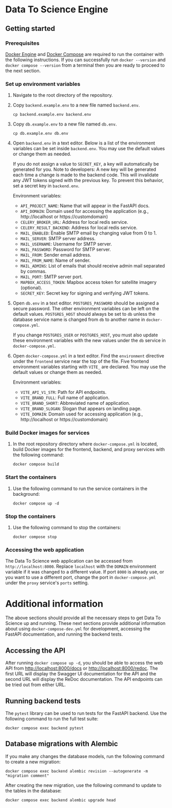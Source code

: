 # Data To Science Engine

## Getting started

### Prerequisites

[Docker Engine](https://docs.docker.com/engine/install/) and [Docker Compose](https://docs.docker.com/compose/install/) are required to run the container with the following instructions. If you can successfully run `docker --version` and `docker compose --version` from a terminal then you are ready to proceed to the next section.

### Set up environment variables

1. Navigate to the root directory of the repository.
2. Copy `backend.example.env` to a new file named `backend.env`.
   ```
   cp backend.example.env backend.env
   ```
3. Copy `db.example.env` to a new file named `db.env`.
   ```
   cp db.example.env db.env
   ```
4. Open `backend.env` in a text editor. Below is a list of the environment variables can be set inside `backend.env`. You may use the default values or change them as needed.

   If you do not assign a value to `SECRET_KEY`, a key will automatically be generated for you. Note to developers: A new key will be generated each time a change is made to the backend code. This will invalidate any JWT tokens signed with the previous key. To prevent this behavior, set a secret key in `backend.env`.

   Environment variables:

   - `API_PROJECT_NAME`: Name that will appear in the FastAPI docs.
   - `API_DOMAIN`: Domain used for accessing the application (e.g., http://localhost or https://customdomain)
   - `CELERY_BROKER_URL`: Address for local redis service.
   - `CELERY_RESULT_BACKEND`: Address for local redis service.
   - `MAIL_ENABLED`: Enable SMTP email by changing value from 0 to 1.
   - `MAIL_SERVER`: SMTP server address.
   - `MAIL_USERNAME`: Username for SMTP server.
   - `MAIL_PASSWORD`: Password for SMTP server.
   - `MAIL_FROM`: Sender email address.
   - `MAIL_FROM_NAME`: Name of sender.
   - `MAIL_ADMINS`: List of emails that should receive admin mail separated by commas.
   - `MAIL_PORT`: SMTP server port.
   - `MAPBOX_ACCESS_TOKEN`: Mapbox access token for satellite imagery (optional).
   - `SECRET_KEY`: Secret key for signing and verifying JWT tokens.

5. Open `db.env` in a text editor. `POSTGRES_PASSWORD` should be assigned a secure password. The other environment variables can be left on the default values. `POSTGRES_HOST` should always be set to `db` unless the database service name is changed from `db` to another name in `docker-compose.yml`.

   If you change `POSTGRES_USER` or `POSTGRES_HOST`, you must also update these environment variables with the new values under the `db` service in `docker-compose.yml`.

6. Open `docker-compose.yml` in a text editor. Find the `environment` directive under the `frontend` service near the top of the file. Five frontend environment variables starting with `VITE_` are declared. You may use the default values or change them as needed.

   Environment variables:

   - `VITE_API_V1_STR`: Path for API endpoints.
   - `VITE_BRAND_FULL`: Full name of application.
   - `VITE_BRAND_SHORT`: Abbreviated name of application.
   - `VITE_BRAND_SLOGAN`: Slogan that appears on landing page.
   - `VITE_DOMAIN`: Domain used for accessing application (e.g., http://localhost or https://customdomain)

### Build Docker images for services

1. In the root repository directory where `docker-compose.yml` is located, build Docker images for the frontend, backend, and proxy services with the following command:
   ```
   docker compose build
   ```

### Start the containers

1. Use the following command to run the service containers in the background:
   ```
   docker compose up -d
   ```

### Stop the containers

1. Use the following command to stop the containers:
   ```
   docker compose stop
   ```

### Accessing the web application

The Data To Science web application can be accessed from `http://localhost:8000`. Replace `localhost` with the `DOMAIN` environment variable if it was changed to a different value. If port `8000` is already use, or you want to use a different port, change the port in `docker-compose.yml` under the `proxy` service's `ports` setting.

# Additional information

The above sections should provide all the necessary steps to get Data To Science up and running. These next sections provide additional information about using `docker-compose-dev.yml` for development, accessing the FastAPI documentation, and running the backend tests.

## Accessing the API

After running `docker compose up -d`, you should be able to access the web API from [http://localhost:8000/docs](http://localhost:8000/docs) or [http://localhost:8000/redoc](http://localhost:8000/redoc). The first URL will display the Swagger UI documentation for the API and the second URL will display the ReDoc documentation. The API endpoints can be tried out from either URL.

## Running backend tests

The `pytest` library can be used to run tests for the FastAPI backend. Use the following command to run the full test suite:

```
docker compose exec backend pytest
```

## Database migrations with Alembic

If you make any changes the database models, run the following command to create a new migration:

```
docker compose exec backend alembic revision --autogenerate -m "migration comment"
```

After creating the new migration, use the following command to update to the tables in the database:

```
docker compose exec backend alembic upgrade head
```
